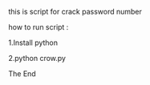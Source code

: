 this is script for crack password number


how to run script :

  1.Install python

  2.python crow.py
  
The End

